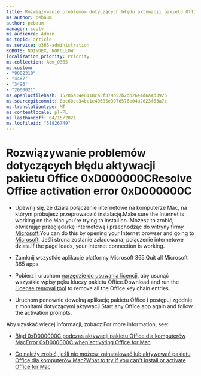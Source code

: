 ```yaml
---
title: Rozwiązywanie problemów dotyczących błędu aktywacji pakietu Office 0xD000000C
ms.author: pebaum
author: pebaum
manager: scotv
ms.audience: Admin
ms.topic: article
ms.service: o365-administration
ROBOTS: NOINDEX, NOFOLLOW
localization_priority: Priority
ms.collection: Adm_O365
ms.custom:
- "9002310"
- "4487"
- "3496"
- "2000021"
ms.openlocfilehash: 15286a34e6118ca5f379b52b2db26e4d6a4d3925
ms.sourcegitcommit: 8bc60ec34bc1e40685e3976576e04a2623f63a7c
ms.translationtype: MT
ms.contentlocale: pl-PL
ms.lasthandoff: 04/15/2021
ms.locfileid: "51826749"
---
```

# <a name="resolve-office-activation-error-0xd000000c"></a><span data-ttu-id="0014d-102">Rozwiązywanie problemów dotyczących błędu aktywacji pakietu Office 0xD000000C</span><span class="sxs-lookup"><span data-stu-id="0014d-102">Resolve Office activation error 0xD000000C</span></span>

- <span data-ttu-id="0014d-103">Upewnij się, że działa połączenie internetowe na komputerze Mac, na którym próbujesz przeprowadzić instalację.</span><span class="sxs-lookup"><span data-stu-id="0014d-103">Make sure the Internet is working on the Mac you're trying to install on.</span></span> <span data-ttu-id="0014d-104">Możesz to zrobić, otwierając przeglądarkę internetową i przechodząc do witryny firmy [Microsoft](https://www.microsoft.com).</span><span class="sxs-lookup"><span data-stu-id="0014d-104">You can do this by opening your Internet browser and going to [Microsoft](https://www.microsoft.com).</span></span> <span data-ttu-id="0014d-105">Jeśli strona zostanie załadowana, połączenie internetowe działa.</span><span class="sxs-lookup"><span data-stu-id="0014d-105">If the page loads, your Internet connection is working.</span></span>

- <span data-ttu-id="0014d-106">Zamknij wszystkie aplikacje platformy Microsoft 365.</span><span class="sxs-lookup"><span data-stu-id="0014d-106">Quit all Microsoft 365 apps.</span></span>

- <span data-ttu-id="0014d-107">Pobierz i uruchom [narzędzie do usuwania licencji](https://go.microsoft.com/fwlink/?linkid=849815), aby usunąć wszystkie wpisy pęku kluczy pakietu Office.</span><span class="sxs-lookup"><span data-stu-id="0014d-107">Download and run the [License removal tool](https://go.microsoft.com/fwlink/?linkid=849815) to remove all the Office key chain entries.</span></span>

- <span data-ttu-id="0014d-108">Uruchom ponownie dowolną aplikację pakietu Office i postępuj zgodnie z monitami dotyczącymi aktywacji.</span><span class="sxs-lookup"><span data-stu-id="0014d-108">Start any Office app again and follow the activation prompts.</span></span>

<span data-ttu-id="0014d-109">Aby uzyskać więcej informacji, zobacz:</span><span class="sxs-lookup"><span data-stu-id="0014d-109">For more information, see:</span></span>

- [<span data-ttu-id="0014d-110">Błąd 0xD000000C podczas aktywacji pakietu Office dla komputerów Mac</span><span class="sxs-lookup"><span data-stu-id="0014d-110">Error 0xD000000C when activating Office for Mac</span></span>](https://support.office.com/article/error-0xd000000c-when-activating-office-for-mac-da865931-4658-4829-ba2d-8133390c6d25)

- [<span data-ttu-id="0014d-111">Co należy zrobić, jeśli nie możesz zainstalować lub aktywować pakietu Office dla komputerów Mac?</span><span class="sxs-lookup"><span data-stu-id="0014d-111">What to try if you can't install or activate Office for Mac</span></span>](https://support.office.com/article/what-to-try-if-you-can-t-install-or-activate-office-for-mac-5efba2b4-b1e6-4e5f-bf3c-6ab945d03dea)
